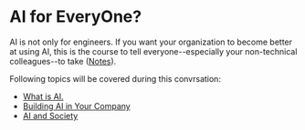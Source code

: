 # AI for EveryOne?
AI is not only for engineers. If you want your organization to become better at using AI, this is the course to tell everyone--especially your non-technical colleagues--to take ([Notes](Notes/README.md)).

Following topics will be covered during this convrsation:
- [What is AI.](What%20is%20AI/README.md)
- [Building AI in Your Company](Building%20AI%20in%20your%20Company/README.md)
- [AI and Society](AI%20and%20Society/README.md)
